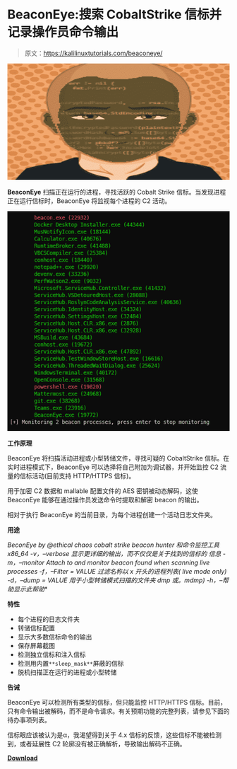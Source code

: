 # BeaconEye:搜索 CobaltStrike 信标并记录操作员命令输出

> 原文：<https://kalilinuxtutorials.com/beaconeye/>

[![](img//53436224e362be5e8b45b87f8a033aa9.png)](https://1.bp.blogspot.com/-ogMGA2KGJas/YS-2h1Q5oiI/AAAAAAAAKnc/nzTADsXOz043R7pKqKt5LJv5VIbrEMMfQCLcBGAsYHQ/s728/3064210%2B%25281%2529.png)

**BeaconEye** 扫描正在运行的进程，寻找活跃的 Cobalt Strike 信标。当发现进程正在运行信标时，BeaconEye 将监视每个进程的 C2 活动。

![](img//61040e073a1d2bf70aedc952ddb38bac.png)

**工作原理**

BeaconEye 将扫描活动进程或小型转储文件，寻找可疑的 CobaltStrike 信标。在实时进程模式下，BeaconEye 可以选择将自己附加为调试器，并开始监控 C2 流量的信标活动(目前支持 HTTP/HTTPS 信标)。

用于加密 C2 数据和 mallable 配置文件的 AES 密钥被动态解码，这使 BeaconEye 能够在通过操作员发送命令时提取和解密 beacon 的输出。

相对于执行 BeaconEye 的当前目录，为每个进程创建一个活动日志文件夹。

**用途**

**BeconEye by @*ethical chaos*
cobalt strike beacon hunter 和命令监控工具 x86_64
-v，–verbose 显示更详细的输出，而不仅仅是关于找到的信标的
信息
-m，–monitor Attach to and monitor beacon found when scanning
live processes
-f，–Filter = VALUE 过滤名称以 x 开头的进程列表(
live mode only)
-d，–dump = VALUE 用于小型转储模式扫描的文件夹
dmp 或*。mdmp)
-h，–帮助显示此帮助**

**特性**

*   每个进程的日志文件夹
*   转储信标配置
*   显示大多数信标命令的输出
*   保存屏幕截图
*   检测独立信标和注入信标
*   检测用内置`**sleep_mask**`屏蔽的信标
*   脱机扫描正在运行的进程或小型转储

**告诫**

BeaconEye 可以检测所有类型的信标，但只能监控 HTTP/HTTPS 信标。目前，只有命令输出被解码，而不是命令请求。有关预期功能的完整列表，请参见下面的待办事项列表。

信标眼应该被认为是α，我渴望得到关于 4.x 信标的反馈，这些信标不能被检测到，或者延展性 C2 轮廓没有被正确解析，导致输出解码不正确。

[**Download**](https://github.com/CCob/BeaconEye)